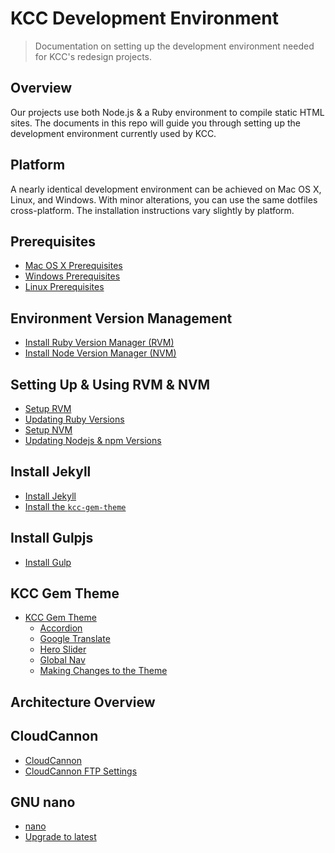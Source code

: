 # KCC Development Environment

> Documentation on setting up the development environment needed for KCC's redesign projects.

## Overview

Our projects use both Node.js & a Ruby environment to compile static HTML sites. The documents in this repo will guide you through setting up the development environment currently used by KCC.

## Platform

A nearly identical development environment can be achieved on Mac OS X, Linux, and Windows.  With minor alterations, you can use the same dotfiles cross-platform. The installation instructions vary slightly by platform.

## Prerequisites

- [Mac OS X Prerequisites](./macosx_prerequisites.md)
- [Windows Prerequisites](./windows_prerequisites.md)
- [Linux Prerequisites](./linux_prerequisites.md)

## Environment Version Management

- [Install Ruby Version Manager (RVM)](./installing_rvm.md)
- [Install Node Version Manager (NVM)](./installing_nvm.md)

## Setting Up & Using RVM & NVM

- [Setup RVM](./setup_rvm.md)
- [Updating Ruby Versions](./update_ruby.md)
- [Setup NVM](./setup_nvm.md)
- [Updating Nodejs & npm Versions](./update_node.md)

## Install Jekyll

- [Install Jekyll](./installing_jekyll.md)
- [Install the `kcc-gem-theme`](./installing_theme.md)

## Install Gulpjs

- [Install Gulp](./installing_gulp.md)

## KCC Gem Theme

- [KCC Gem Theme](https://github.com/KankakeeCommunityCollege/kcc-development-environment/tree/master/kcc-gem-theme#kcc-gem-theme)
  - [Accordion](./kcc-gem-theme/accordion.md)
  - [Google Translate](./kcc-gem-theme/translate.md)
  - [Hero Slider](./kcc-gem-theme/hero-slider.md)
  - [Global Nav](./kcc-gem-theme/global-nav.md)
  - [Making Changes to the Theme](./kcc-gem-theme/ruby-gems.md)

## Architecture Overview

## CloudCannon

- [CloudCannon](./cloudcannon/)
- [CloudCannon FTP Settings](./cloudcannon/cloudcannon-ftp.md)


## GNU nano

- [nano](./nano/)
- [Upgrade to latest](./nano/upgrade.md)
